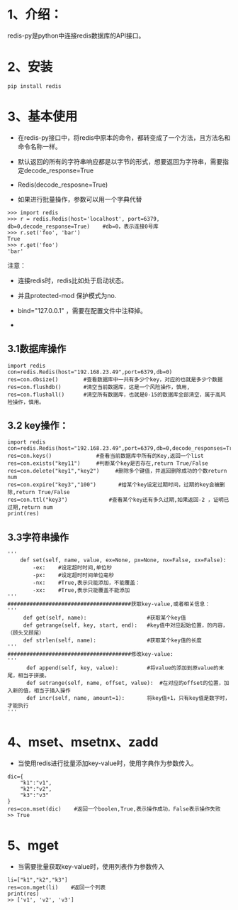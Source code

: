 # 1、介绍：

redis-py是python中连接redis数据库的API接口。

# 2、安装

```
pip install redis
```

# 3、基本使用

- 在redis-py接口中，将redis中原本的命令，都转变成了一个方法，且方法名和命令名称一样。

- 默认返回的所有的字符串响应都是以字节的形式，想要返回为字符串，需要指定decode_response=True

- Redis(decode_resposne=True)

- 如果进行批量操作，参数可以用一个字典代替

```
>>> import redis
>>> r = redis.Redis(host='localhost', port=6379, db=0,decode_response=True)    #db=0，表示连接0号库
>>> r.set('foo', 'bar')
True
>>> r.get('foo')
'bar'
```

注意：

- 连接redis时，redis比如处于启动状态。

- 并且protected-mod 保护模式为no.

- bind="127.0.0.1" ，需要在配置文件中注释掉。

- 

## 3.1数据库操作

```
import redis
con=redis.Redis(host="192.168.23.49",port=6379,db=0)
res=con.dbsize()        #查看数据库中一共有多少个key，对应的也就是多少个数据
res=con.flushdb()       #清空当前数据库，这是一个风险操作，慎用,
res=con.flushall()      #清空所有数据库，也就是0-15的数据库全部清空，属于高风险操作，慎用。
```

## 3.2 key操作：

```
import redis
con=redis.Redis(host="192.168.23.49",port=6379,db=0,decode_responses=True)
res=con.keys()              #查看当前数据库中所有的Key,返回一个list
res=con.exists("key11")     #判断某个key是否存在,return True/False
res=con.delete("key1","key2")     #删除多个键值，并返回删除成功的个数return num
res=con.expire("key3","100")       #给某个key设定过期时间，过期的key会被删除,return True/False
res=con.ttl("key3")             #查看某个key还有多久过期,如果返回-2 ，证明已过期,return num
print(res)
```

## 3.3字符串操作

```
'''
    def set(self, name, value, ex=None, px=None, nx=False, xx=False):
        -ex:    #设定超时时间,单位秒
        -px:    #设定超时时间单位毫秒
        -nx:    #True,表示只能添加，不能覆盖：
        -xx:    #True,表示只能覆盖不能添加
'''
#######################################获取key-value,或者相关信息：
'''
     def get(self, name):                   #获取某个key值  
     def getrange(self, key, start, end):   #key值中对应起始位置，的内容，（顾头又顾尾）
     def strlen(self, name):                #获取某个key值的长度
'''
#######################################修改key-value:
'''
      def append(self, key, value):         #将value的添加到原value的末尾，相当于拼接。
      def setrange(self, name, offset, value):  #在对应的offset的位置，加入新的值，相当于插入操作
      def incr(self, name, amount=1):       将key值+1，只有key值是数字时，才能执行
'''
```

# 4、mset、msetnx、zadd

- 当使用redis进行批量添加key-value时，使用字典作为参数传入。

```
dic={
    "k1":"v1",
    "k2":"v2",
    "k3":"v3"
}
res=con.mset(dic)    #返回一个boolen,True,表示操作成功，False表示操作失败
>> True
```

# 5、mget

- 当需要批量获取key-value时，使用列表作为参数传入

```
li=["k1","k2","k3"]
res=con.mget(li)    #返回一个列表
print(res)
>> ['v1', 'v2', 'v3']
```